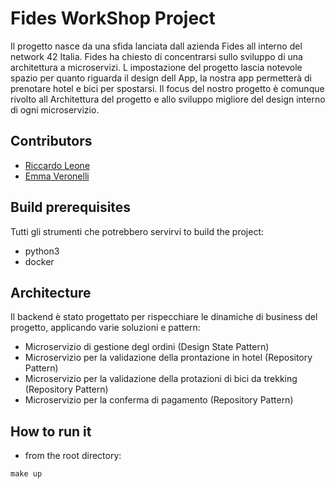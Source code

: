 # Fides WorkShop Project
Il progetto nasce da una sfida lanciata dall azienda Fides all interno del network 42 Italia. Fides ha chiesto di concentrarsi sullo sviluppo di una architettura a microservizi.
L impostazione del progetto lascia notevole spazio per quanto riguarda il design dell App,  la nostra app permetterà di prenotare hotel e bici per spostarsi. Il focus del 
nostro progetto è comunque rivolto all Architettura del progetto e allo sviluppo migliore del design interno di ogni microservizio. 

## Contributors
- [Riccardo Leone](https://github.com/PapaLeoneIV)
- [Emma Veronelli](https://github.com/minestrinad)


## Build prerequisites
Tutti gli strumenti che potrebbero servirvi to build the project:
- python3
- docker

## Architecture

Il backend è stato progettato per rispecchiare le dinamiche di business del progetto, applicando varie soluzioni e pattern:
  - Microservizio di gestione degl ordini                                   (Design State Pattern)
  - Microservizio per la validazione della prontazione in hotel             (Repository Pattern)
  - Microservizio per la validazione della protazioni di bici da trekking   (Repository Pattern)
  - Microservizio per la conferma di pagamento                              (Repository Pattern)

## How to run it
- from the root directory:
```
make up
`````


